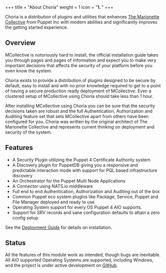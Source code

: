 +++
title = "About Choria"
weight = 1
icon = "<b>1. </b>"
+++

Choria is a distribution of plugins and utilities that enhances [The Marionette Collective](https://docs.puppet.com/mcollective/) from Puppet Inc with modern abilities and significantly improves the getting started experience.

## Overview

MCollective is notoriously hard to install, the official installation guide takes you through pages and pages of information and expect you to make very important decisions that affects the security of your platform before you even know the system.

Choria exists to provide a distribution of plugins designed to be secure by default, easy to install and with no prior knowledge required to get to a point of having a secure production ready deployment of MCollective. Even a clustered setup of MCollective using Choria should take less than 1 hour.

After installing MCollective using Choria you can be sure that the security decisions taken are robust and the full Authentication, Authorization and Auditing feature set that sets MCollective apart from others have been configured for you.  Choria was written by the original architect of The Marionette Collective and represents current thinking on deployment and security of the system.

## Features

  * A Security Plugin utilizing the Puppet 4 Certificate Authority system
  * A Discovery plugin for PuppetDB giving you a responsive and predictable interaction mode with support for PQL based infrastructure discovery
  * An Orchestrator for the Puppet Multi Node Applications
  * A Connector using NATS.io middleware
  * Full end to end Authentication, Authorization and Auditing out of the box
  * Common Puppet eco system plugins like Package, Service, Puppet and File Manager deployed and ready to use
  * Operating System support for every OS Puppet 4 AIO supports.
  * Support for SRV records and sane configuration defaults to attain a zero config setup

See the [Deployment Guide](../deployment) for details on installation.

## Status

All the features of this module work as intended, though bugs are inevitable.  All AIO supported Operating Systems are supported, including Windows, and the project is under active development on [GitHub](https://github.com/ripienaar/mcollective-choria).
